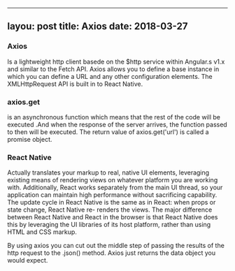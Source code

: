 
---
layou: post
title: Axios
date: 2018-03-27
---

### Axios 

Is a  lightweight http client basede on the $http service within  Angular.s v1.x and similar to the Fetch API. Axios allows you to define a base instance in which you can define a URL and any other configuration elements.  The XMLHttpRequest API is built in to React Native.


### axios.get 

is an asynchronous function which means that the rest of the code will be executed .And when the response of the server arrives, the function passed to then will be executed. The return value of axios.get('url') is called a promise object. 

### React Native

Actually translates your markup to real, native UI elements, leveraging existing means of rendering views on whatever platform you are working with. Additionally, React works separately from the main UI thread, so your application can maintain high performance without sacrificing capability. The update cycle in React Native is the same as in React: when props or state change, React Native re- renders the views. The major difference between React Native and React in the browser is that React Native does this by leveraging the UI libraries of its host platform, rather than using HTML and CSS markup.


By using axios you can cut out the middle step of passing the results of the http request to the .json() method. Axios just returns the data object you would expect.


